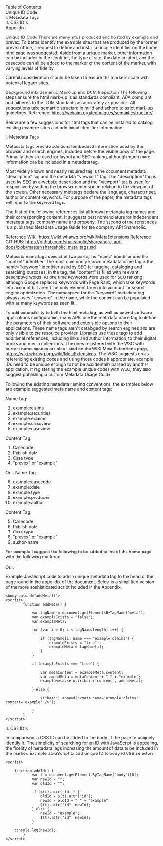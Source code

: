 Table of Contents\
Unique ID Code\
I.	Metadata Tags\
II.	CSS ID's\
Appendix:


Unique ID Code 
There are many sites produced and hosted by example and prevex. To better identify the example sites that are produced by the former prevex office, a request to define and install a unique identifier on the home html page was suggested. Aside from a unique marker, other information can be included in the identifier, the type of site, the date created, and the casecode can all be added to the marker or the content of the marker, with varying levels of fidelity. 

Careful consideration should be taken to ensure the markers scale with potential legacy sites. 

Background into Semantic Mark-up and DOM Inspection	
The following steps ensure the html mark-up is as standards compliant, ADA compliant and adheres to the DOM standards as accurately as possible.  All suggestions take semantic structure in mind and adhere to strict mark-up guidelines.
Reference:  https://webaim.org/techniques/semanticstructure/

Below are a few suggestions for html tags that can be installed to catalog existing example sites and additional identifier information. 


I.	Metadata Tags

Metadata tags provide additional embedded information used by the browser and search engines, included before the visible body of the page. Primarily they are used for layout and SEO ranking, although much more information can be included in a metadata tag. 

Most widely known and nearly required tag is the document metadata "description" tag and the metadata "viewport" tag. The "description" tag is used by SEO as a website description and the "viewport" tag is used for responsive by setting the browser dimension in relation to the viewport of the screen. Other necessary metatags declare the language, character set, author or content keywords. For purpose of the paper, the metadata tags will refer to the keyword tags.

The first of the following references list all known metadata tag names and their corresponding content. It suggests best nomenclature for independent metadata tags, company name and property. The second of the references is a published Metadata Usage Guide for the company API Shareholic.

Reference WiKi: https://wiki.whatwg.org/wiki/MetaExtensions
Reference GIT HUB: https://github.com/shareaholic/shareaholic-api-docs/blob/master/shareaholic_meta_tags.md

Metadata name tags consist of two parts, the "name" identifier and the "content" identifier. The most commonly known metadata name tag is the name="keyword" identifier used by SEO for tagging, cataloging and searching purposes. In the <meta name="keyword" content="sample text" /> tag, the "content" is filled with relevant descriptive words. At one time keywords were used for SEO ranking, although Google replaced keywords with Page Rank, which take keywords into account but aren't the only element taken into account for search engine optimization. The namespace for the "keyword" metadata tag always uses "keyword" in the name, while the content can be populated with as many keywords as seen fit.  

To add extensibility to both the html meta tag, as well as extend software applications configuration, many APIs use the metadata name tag to define the parameters of their software and extensible options to their applications. These name tags aren't cataloged by search engines and are only visible to the resource provider. Libraries use these tags to add additional references, including links and author information, to their digital books and media collections.  The ones registered with the W3C with current name spaces are also listed on the WiKi Meta Extensions page, https://wiki.whatwg.org/wiki/MetaExtensions. The W3C suggests cross-referencing existing codes and using those codes if appropriate. example IDs need to be unique enough to not be accidentally parsed by another application. If registering the example unique codes with W3C, they also suggest publishing a custom Metadata Usage Guide.

Following the existing metadata naming conventions, the examples below are example suggested meta name and content tags:

Name Tag:
1.	example:claims
2.	example:securities
3.	example:eclaims
4.	example:classview
5.	example:caseview

Content Tag:  	
1.	Casecode
2.	Publish date
3.	Case type
4.	"prevex" or "example"

Or…
Name Tag:

6.	example:casecode  
7.	example:date  
8.	example:type  
9.	example:producer 
10.	example:author

Content Tag:  

5.	Casecode  
6.	Publish date  
7.	Case type  
8.	"prevex" or "example"  
9.	author-name

For example I suggest the following to be added to the <head> of the home page with the following mark-up:\
<meta name="example:typeindentifier" content="example:{casecode}" />\
Or…  
<meta name="example" content="example:{casecode} typeidentifier" />


Example JavaScript code to add a unique metadata tag to the head of the page found in the appendix of the document. Below is a simplified version of the more sophisticated script included in the Appendix.

```
<body onload="addMeta()">
<script>
        function addMeta() {

            var tagName = document.getElementsByTagName("meta");
            var exampleExists = "false";
            var exampleMeta;
        
            for (var i = 0; i < tagName.length; i++) {

                if (tagName[i].name === "example:claims") {
                    exampleExists = "true";
                    exampleMeta = tagName[i];
                }
            }

            if (exampleExists === "true") {

                var metaContent = exampleMeta.content;
                var amendMeta = metaContent + " " + "example";
                exampleMeta.setAttribute("content", amendMeta);

            } else {

                $("head").append("<meta name='example:claims' content='example' />");

            }
        }
</script>
```

II.	CSS ID's

In comparison, a CSS ID can be added to the body of the page to uniquely identify it. The simplicity of searching for an ID with JavaScript is appealing, the fidelity of metadata tags increasing the amount of data to be included in the marker.
Example JavaScript to add unique ID to body id CSS selector:

  
```
<script>
        
	function addId() {
            var t = document.getElementsByTagName("body")[0];
            var newId = "";
            var oldId = "";

            if ($(t).attr("id")) {
                oldId = $(t).attr("id");
                newId = oldId + " " + "example";
                $(t).attr("id", newId);
            } else {
                newId = "example";
                $(t).attr("id", newId);
            }
            
	console.log(newId);
        }        
</script>
```
	
